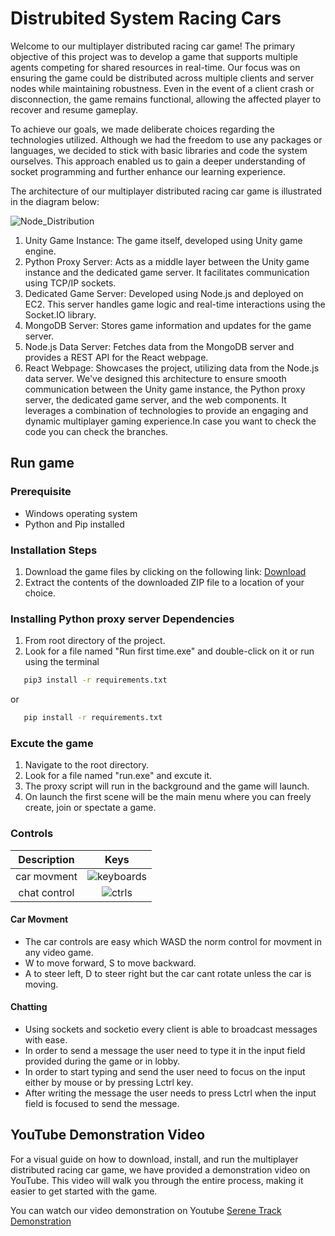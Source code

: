 # Distrubited System Racing Cars

Welcome to our multiplayer distributed racing car game! The primary objective of this project was to develop a game that supports multiple agents competing for shared resources in real-time. Our focus was on ensuring the game could be distributed across multiple clients and server nodes while maintaining robustness. Even in the event of a client crash or disconnection, the game remains functional, allowing the affected player to recover and resume gameplay.

To achieve our goals, we made deliberate choices regarding the technologies utilized. Although we had the freedom to use any packages or languages, we decided to stick with basic libraries and code the system ourselves. This approach enabled us to gain a deeper understanding of socket programming and further enhance our learning experience.

The architecture of our multiplayer distributed racing car game is illustrated in the diagram below:

![Node_Distribution](https://github.com/mourra950/Distrubited-System-Racing-Cars/assets/64339763/69604caf-c0ff-4a14-85c2-a90725dfe8ed)

1. Unity Game Instance: The game itself, developed using Unity game engine.
2. Python Proxy Server: Acts as a middle layer between the Unity game instance and the dedicated game server. It facilitates communication using TCP/IP sockets.
3. Dedicated Game Server: Developed using Node.js and deployed on EC2. This server handles game logic and real-time interactions using the Socket.IO library.
4. MongoDB Server: Stores game information and updates for the game server.
5. Node.js Data Server: Fetches data from the MongoDB server and provides a REST API for the React webpage.
6. React Webpage: Showcases the project, utilizing data from the Node.js data server.
We've designed this architecture to ensure smooth communication between the Unity game instance, the Python proxy server, the dedicated game server, and the web components. It leverages a combination of technologies to provide an engaging and dynamic multiplayer gaming experience.In case you want to check the code you can check the branches.

## Run game

### Prerequisite

* Windows operating system
* Python and Pip installed

### Installation Steps

1. Download the game files by clicking on the following link: [Download](https://drive.google.com/drive/folders/1frWMftkLvu9jjcvbRjIKaBYx2iYEl2MM?usp=sharing)
2. Extract the contents of the downloaded ZIP file to a location of your choice.

### Installing Python proxy server Dependencies

1. From root directory of the project.
2. Look for a file named "Run first time.exe" and double-click on it or run using the terminal

```bash
   pip3 install -r requirements.txt
```

or

```bash
   pip install -r requirements.txt
```

### Excute the game

1. Navigate to the root directory.
2. Look for a file named "run.exe" and excute it.
3. The proxy script will run in the background and the game will launch.
4. On launch the first scene will be the main menu where you can freely create, join or spectate a game.

### Controls


| Description | Keys |
| :---:        |     :---:      |
| car movment   | ![keyboards](https://github.com/mourra950/Distrubited-System-Racing-Cars/assets/64339763/700a231d-ba02-4b31-8875-6b9192696234) |
| chat control     | ![ctrls](https://github.com/mourra950/Distrubited-System-Racing-Cars/assets/64339763/1ef5efb5-12b0-4865-a5bf-9452f30c0859)   |

#### Car Movment

* The car controls are easy which WASD the norm control for movment in any video game.
* W to move forward, S to move backward.
* A to steer left, D to steer right but the car cant rotate unless the car is moving.

#### Chatting 

* Using sockets and socketio every client is able to broadcast messages with ease.
* In order to send a message the user need to type it in the input field provided during the game or in lobby.
* In order to start typing and send the user need to focus on the input either by mouse or by pressing Lctrl key.
* After writing the message the user needs to press Lctrl when the input field is focused to send the message.

## YouTube Demonstration Video

For a visual guide on how to download, install, and run the multiplayer distributed racing car game, we have provided a demonstration video on YouTube. This video will walk you through the entire process, making it easier to get started with the game.

You can watch our video demonstration on Youtube
[Serene Track Demonstration](https://youtu.be/XfoahjVGTwg)
